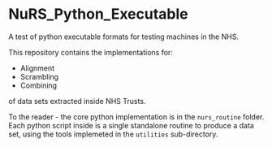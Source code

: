 # NuRS_Python_Executable
A test of python executable formats for testing machines in the NHS.

This repository contains the implementations for:

* Alignment
* Scrambling
* Combining

of data sets extracted inside NHS Trusts.

To the reader - the core python implementation is in the `nurs_routine` folder.  Each python script inside is a single standalone routine to produce a data set, using the tools implemeted in the `utilities` sub-directory.
